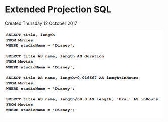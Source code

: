 # Extended Projection SQL
Created Thursday 12 October 2017

![](./Extended_Projection_SQL/pasted_image.png)

